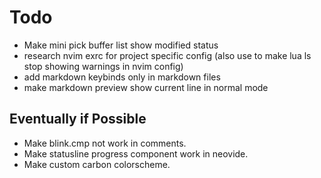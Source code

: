 # Todo

- Make mini pick buffer list show modified status
- research nvim exrc for project specific config (also use to make lua ls stop showing warnings in nvim config)
- add markdown keybinds only in markdown files
- make markdown preview show current line in normal mode

## Eventually if Possible

- Make blink.cmp not work in comments.
- Make statusline progress component work in neovide.
- Make custom carbon colorscheme.

